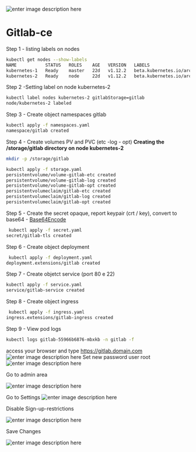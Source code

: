 
![enter image description here](https://lh3.googleusercontent.com/Z17i1m0zQqsIkbzPZVkQNy2BXBotZHnNFCNx9y9rx1R8bFwGVoa_GtNcrz7bo3ZhJA6kG0B5WCIDpg=s1024 "gitlab")
# Gitlab-ce 

Step 1 - listing labels on nodes
```bash
kubectl get nodes --show-labels
NAME           STATUS   ROLES    AGE   VERSION   LABELS
kubernetes-1   Ready    master   22d   v1.12.2   beta.kubernetes.io/arch=amd64,beta.kubernetes.io/os=linux,kubernetes.io/hostname=kubernetes-1,node-role.kubernetes.io/master=
kubernetes-2   Ready    node     22d   v1.12.2   beta.kubernetes.io/arch=amd64,beta.kubernetes.io/os=linux,kubernetes.io/hostname=kubernetes-2,nexusStorage=nexus,node-role.kubernetes.io/node=
```
Step 2 -Setting label on node kubernetes-2
```bash
kubectl label nodes kubernetes-2 gitlabStorage=gitlab
node/kubernetes-2 labeled
```
Step 3 - Create object namespaces gitlab
```bash
kubectl apply -f namespaces.yaml
namespace/gitlab created
```
Step 4 - Create volumes PV and PVC (etc -log - opt) 
**Creating the /storage/gitlab directory on node kubernetes-2**

```bash
mkdir -p /storage/gitlab
```

```bash
kubectl apply -f storage.yaml
persistentvolume/volume-gitlab-etc created
persistentvolume/volume-gitlab-log created
persistentvolume/volume-gitlab-opt created
persistentvolumeclaim/gitlab-etc created
persistentvolumeclaim/gitlab-log created
persistentvolumeclaim/gitlab-opt created
```
Step 5 - Create the secret opaque, report keypair (crt / key), convert to base64 - [Base64Encode](https://base64encode.org) 
```bash
 kubectl apply -f secret.yaml
secret/gitlab-tls created
```
Step 6 - Create object deployment 
```bash
 kubectl apply -f deployment.yaml
deployment.extensions/gitlab created
```
Step 7 - Create objetct service (port 80 e 22)
```bash
kubectl apply -f service.yaml
service/gitlab-service created
```
Step 8 - Create object ingress 
```bash
 kubectl apply -f ingress.yaml
ingress.extensions/gitlab-ingress created
```
Step 9 - View pod logs 
```bash
kubectl logs gitlab-55966b6876-mbxkb -n gitlab -f
```

access your browser and type https://gitlab.domain.com
![enter image description here](https://lh3.googleusercontent.com/84KjGHjcfvcgdgPPKW-438YHheWaeT4jA_Vz_oxXNMlTzfphP3SMGhm_JYVWCfiTbGdtpBEnLy_Mbg=s1024 "Gitlab1")
Set new password user root 
![enter image description here](https://lh3.googleusercontent.com/7vX-of4c07UFHaIT9tV-8L3HEqFRb32Pu6m7sK-C4rs1s8Dh6dhyXtYuqCytSIu4wNzPjX9IDnU4pA=s1024 "gitlab2")

Go to admin area

![enter image description here](https://lh3.googleusercontent.com/A0ZnaAbGKNYYdc2QOsHNigAr0KOxFl8G7X9B0sh7SYvIvuytUK9tauc8mp2HDOZoaUaRjWRe_BCuZQ=s1024 "gitlab3")

Go to Settings 
![enter image description here](https://lh3.googleusercontent.com/IMjI3ee54cYaWZn0nsLF9XtPyX2roUZY2lAEKDYbq0vOl-KHmWmBFIaRruB4bsSfY0QvIIOFrTOTWA=s1024 "gitlab5")

Disable Sign-up-restrictions

![enter image description here](https://lh3.googleusercontent.com/zx8E8LFjQ6Md6hUigVoDeYwgpGOLdicM1y4M8-vYeCyeCZvqefdXsgkbCV96JGbYs0lnMaqGkY9IjQ=s1024 "gitlab6")

Save Changes

![enter image description here](https://lh3.googleusercontent.com/7NIYQVQ6QgJFn81lT-5PL6ehxlCIC4is6IhhOLf_7s6Uh4elcdwAA-PdlQHX18bxp9jCAuyi2cgmtQ=s1024 "gitlab7")
